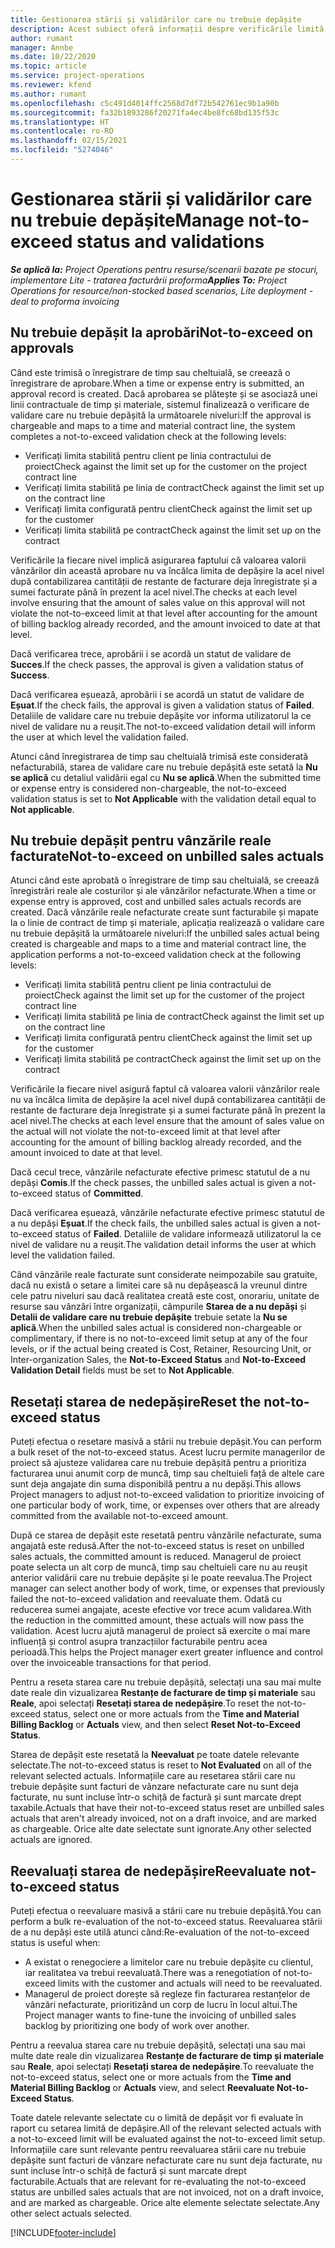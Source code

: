 ```yaml
---
title: Gestionarea stării și validărilor care nu trebuie depășite
description: Acest subiect oferă informații despre verificările limită de nedepășit efectuate în Project Operations.
author: rumant
manager: Annbe
ms.date: 10/22/2020
ms.topic: article
ms.service: project-operations
ms.reviewer: kfend
ms.author: rumant
ms.openlocfilehash: c5c491d4014ffc2568d7df72b542761ec9b1a90b
ms.sourcegitcommit: fa32b1893286f20271fa4ec4be8fc68bd135f53c
ms.translationtype: HT
ms.contentlocale: ro-RO
ms.lasthandoff: 02/15/2021
ms.locfileid: "5274046"
---
```

# <a name="manage-not-to-exceed-status-and-validations"></a><span data-ttu-id="3ac0d-103">Gestionarea stării și validărilor care nu trebuie depășite</span><span class="sxs-lookup"><span data-stu-id="3ac0d-103">Manage not-to-exceed status and validations</span></span> 

<span data-ttu-id="3ac0d-104">_**Se aplică la:** Project Operations pentru resurse/scenarii bazate pe stocuri, implementare Lite - tratarea facturării proforma_</span><span class="sxs-lookup"><span data-stu-id="3ac0d-104">_**Applies To:** Project Operations for resource/non-stocked based scenarios, Lite deployment - deal to proforma invoicing_</span></span>

## <a name="not-to-exceed-on-approvals"></a><span data-ttu-id="3ac0d-105">Nu trebuie depășit la aprobări</span><span class="sxs-lookup"><span data-stu-id="3ac0d-105">Not-to-exceed on approvals</span></span>

<span data-ttu-id="3ac0d-106">Când este trimisă o înregistrare de timp sau cheltuială, se creează o înregistrare de aprobare.</span><span class="sxs-lookup"><span data-stu-id="3ac0d-106">When a time or expense entry is submitted, an approval record is created.</span></span> <span data-ttu-id="3ac0d-107">Dacă aprobarea se plătește și se asociază unei linii contractuale de timp și materiale, sistemul finalizează o verificare de validare care nu trebuie depășită la următoarele niveluri:</span><span class="sxs-lookup"><span data-stu-id="3ac0d-107">If the approval is chargeable and maps to a time and material contract line, the system completes a not-to-exceed validation check at the following levels:</span></span>

  - <span data-ttu-id="3ac0d-108">Verificați limita stabilită pentru client pe linia contractului de proiect</span><span class="sxs-lookup"><span data-stu-id="3ac0d-108">Check against the limit set up for the customer on the project contract line</span></span>
  - <span data-ttu-id="3ac0d-109">Verificați limita stabilită pe linia de contract</span><span class="sxs-lookup"><span data-stu-id="3ac0d-109">Check against the limit set up on the contract line</span></span>
  - <span data-ttu-id="3ac0d-110">Verificați limita configurată pentru client</span><span class="sxs-lookup"><span data-stu-id="3ac0d-110">Check against the limit set up for the customer</span></span>
  - <span data-ttu-id="3ac0d-111">Verificați limita stabilită pe contract</span><span class="sxs-lookup"><span data-stu-id="3ac0d-111">Check against the limit set up on the contract</span></span>

<span data-ttu-id="3ac0d-112">Verificările la fiecare nivel implică asigurarea faptului că valoarea valorii vânzărilor din această aprobare nu va încălca limita de depășire la acel nivel după contabilizarea cantității de restante de facturare deja înregistrate și a sumei facturate până în prezent la acel nivel.</span><span class="sxs-lookup"><span data-stu-id="3ac0d-112">The checks at each level involve ensuring that the amount of sales value on this approval will not violate the not-to-exceed limit at that level after accounting for the amount of billing backlog already recorded, and the amount invoiced to date at that level.</span></span>

<span data-ttu-id="3ac0d-113">Dacă verificarea trece, aprobării i se acordă un statut de validare de **Succes**.</span><span class="sxs-lookup"><span data-stu-id="3ac0d-113">If the check passes, the approval is given a validation status of **Success**.</span></span>

<span data-ttu-id="3ac0d-114">Dacă verificarea eșuează, aprobării i se acordă un statut de validare de **Eșuat**.</span><span class="sxs-lookup"><span data-stu-id="3ac0d-114">If the check fails, the approval is given a validation status of **Failed**.</span></span> <span data-ttu-id="3ac0d-115">Detaliile de validare care nu trebuie depășite vor informa utilizatorul la ce nivel de validare nu a reușit.</span><span class="sxs-lookup"><span data-stu-id="3ac0d-115">The not-to-exceed validation detail will inform the user at which level the validation failed.</span></span>

<span data-ttu-id="3ac0d-116">Atunci când înregistrarea de timp sau cheltuială trimisă este considerată nefacturabilă, starea de validare care nu trebuie depășită este setată la **Nu se aplică** cu detaliul validării egal cu **Nu se aplică**.</span><span class="sxs-lookup"><span data-stu-id="3ac0d-116">When the submitted time or expense entry is considered non-chargeable, the not-to-exceed validation status is set to **Not Applicable** with the validation detail equal to **Not applicable**.</span></span>

## <a name="not-to-exceed-on-unbilled-sales-actuals"></a><span data-ttu-id="3ac0d-117">Nu trebuie depășit pentru vânzările reale facturate</span><span class="sxs-lookup"><span data-stu-id="3ac0d-117">Not-to-exceed on unbilled sales actuals</span></span>

<span data-ttu-id="3ac0d-118">Atunci când este aprobată o înregistrare de timp sau cheltuială, se creează înregistrări reale ale costurilor și ale vânzărilor nefacturate.</span><span class="sxs-lookup"><span data-stu-id="3ac0d-118">When a time or expense entry is approved, cost and unbilled sales actuals records are created.</span></span> <span data-ttu-id="3ac0d-119">Dacă vânzările reale nefacturate create sunt facturabile și mapate la o linie de contract de timp și materiale, aplicația realizează o validare care nu trebuie depășită la următoarele niveluri:</span><span class="sxs-lookup"><span data-stu-id="3ac0d-119">If the unbilled sales actual being created is chargeable and maps to a time and material contract line, the application performs a not-to-exceed validation check at the following levels:</span></span>

  - <span data-ttu-id="3ac0d-120">Verificați limita stabilită pentru client pe linia contractului de proiect</span><span class="sxs-lookup"><span data-stu-id="3ac0d-120">Check against the limit set up for the customer of the project contract line</span></span>
  - <span data-ttu-id="3ac0d-121">Verificați limita stabilită pe linia de contract</span><span class="sxs-lookup"><span data-stu-id="3ac0d-121">Check against the limit set up on the contract line</span></span>
  - <span data-ttu-id="3ac0d-122">Verificați limita configurată pentru client</span><span class="sxs-lookup"><span data-stu-id="3ac0d-122">Check against the limit set up for the customer</span></span>
  - <span data-ttu-id="3ac0d-123">Verificați limita stabilită pe contract</span><span class="sxs-lookup"><span data-stu-id="3ac0d-123">Check against the limit set up on the contract</span></span>

<span data-ttu-id="3ac0d-124">Verificările la fiecare nivel asigură faptul că valoarea valorii vânzărilor reale nu va încălca limita de depășire la acel nivel după contabilizarea cantității de restante de facturare deja înregistrate și a sumei facturate până în prezent la acel nivel.</span><span class="sxs-lookup"><span data-stu-id="3ac0d-124">The checks at each level ensure that the amount of sales value on the actual will not violate the not-to-exceed limit at that level after accounting for the amount of billing backlog already recorded, and the amount invoiced to date at that level.</span></span>

<span data-ttu-id="3ac0d-125">Dacă cecul trece, vânzările nefacturate efective primesc statutul de a nu depăși **Comis**.</span><span class="sxs-lookup"><span data-stu-id="3ac0d-125">If the check passes, the unbilled sales actual is given a not-to-exceed status of **Committed**.</span></span>

<span data-ttu-id="3ac0d-126">Dacă verificarea eșuează, vânzările nefacturate efective primesc statutul de a nu depăși **Eșuat**.</span><span class="sxs-lookup"><span data-stu-id="3ac0d-126">If the check fails, the unbilled sales actual is given a not-to-exceed status of **Failed**.</span></span> <span data-ttu-id="3ac0d-127">Detaliile de validare informează utilizatorul la ce nivel de validare nu a reușit.</span><span class="sxs-lookup"><span data-stu-id="3ac0d-127">The validation detail informs the user at which level the validation failed.</span></span>

<span data-ttu-id="3ac0d-128">Când vânzările reale facturate sunt considerate neimpozabile sau gratuite, dacă nu există o setare a limitei care să nu depășească la vreunul dintre cele patru niveluri sau dacă realitatea creată este cost, onorariu, unitate de resurse sau vânzări între organizații, câmpurile **Starea de a nu depăși** și **Detalii de validare care nu trebuie depășite** trebuie setate la **Nu se aplică**.</span><span class="sxs-lookup"><span data-stu-id="3ac0d-128">When the unbilled sales actual is considered non-chargeable or complimentary, if there is no not-to-exceed limit setup at any of the four levels, or if the actual being created is Cost, Retainer, Resourcing Unit, or Inter-organization Sales, the **Not-to-Exceed Status** and **Not-to-Exceed Validation Detail** fields must be set to **Not Applicable**.</span></span>

## <a name="reset-the-not-to-exceed-status"></a><span data-ttu-id="3ac0d-129">Resetați starea de nedepășire</span><span class="sxs-lookup"><span data-stu-id="3ac0d-129">Reset the not-to-exceed status</span></span>

<span data-ttu-id="3ac0d-130">Puteți efectua o resetare masivă a stării nu trebuie depășit.</span><span class="sxs-lookup"><span data-stu-id="3ac0d-130">You can perform a bulk reset of the not-to-exceed status.</span></span> <span data-ttu-id="3ac0d-131">Acest lucru permite managerilor de proiect să ajusteze validarea care nu trebuie depășită pentru a prioritiza facturarea unui anumit corp de muncă, timp sau cheltuieli față de altele care sunt deja angajate din suma disponibilă pentru a nu depăși.</span><span class="sxs-lookup"><span data-stu-id="3ac0d-131">This allows Project managers to adjust not-to-exceed validation to prioritize invoicing of one particular body of work, time, or expenses over others that are already committed from the available not-to-exceed amount.</span></span>

<span data-ttu-id="3ac0d-132">După ce starea de depășit este resetată pentru vânzările nefacturate, suma angajată este redusă.</span><span class="sxs-lookup"><span data-stu-id="3ac0d-132">After the not-to-exceed status is reset on unbilled sales actuals, the committed amount is reduced.</span></span> <span data-ttu-id="3ac0d-133">Managerul de proiect poate selecta un alt corp de muncă, timp sau cheltuieli care nu au reușit anterior validării care nu trebuie depășite și le poate reevalua.</span><span class="sxs-lookup"><span data-stu-id="3ac0d-133">The Project manager can select another body of work, time, or expenses that previously failed the not-to-exceed validation and reevaluate them.</span></span> <span data-ttu-id="3ac0d-134">Odată cu reducerea sumei angajate, aceste efective vor trece acum validarea.</span><span class="sxs-lookup"><span data-stu-id="3ac0d-134">With the reduction in the committed amount, these actuals will now pass the validation.</span></span> <span data-ttu-id="3ac0d-135">Acest lucru ajută managerul de proiect să exercite o mai mare influență și control asupra tranzacțiilor facturabile pentru acea perioadă.</span><span class="sxs-lookup"><span data-stu-id="3ac0d-135">This helps the Project manager exert greater influence and control over the invoiceable transactions for that period.</span></span>

<span data-ttu-id="3ac0d-136">Pentru a reseta starea care nu trebuie depășită, selectați una sau mai multe date reale din vizualizarea **Restanțe de facturare de timp și materiale** sau **Reale**, apoi selectați **Resetați starea de nedepășire**.</span><span class="sxs-lookup"><span data-stu-id="3ac0d-136">To reset the not-to-exceed status, select one or more actuals from the **Time and Material Billing Backlog** or **Actuals** view, and then select **Reset Not-to-Exceed Status**.</span></span>

<span data-ttu-id="3ac0d-137">Starea de depășit este resetată la **Neevaluat** pe toate datele relevante selectate.</span><span class="sxs-lookup"><span data-stu-id="3ac0d-137">The not-to-exceed status is reset to **Not Evaluated** on all of the relevant selected actuals.</span></span> <span data-ttu-id="3ac0d-138">Informațiile care au resetarea stării care nu trebuie depășite sunt facturi de vânzare nefacturate care nu sunt deja facturate, nu sunt incluse într-o schiță de factură și sunt marcate drept taxabile.</span><span class="sxs-lookup"><span data-stu-id="3ac0d-138">Actuals that have their not-to-exceed status reset are unbilled sales actuals that aren't already invoiced, not on a draft invoice, and are marked as chargeable.</span></span> <span data-ttu-id="3ac0d-139">Orice alte date selectate sunt ignorate.</span><span class="sxs-lookup"><span data-stu-id="3ac0d-139">Any other selected actuals are ignored.</span></span>

## <a name="reevaluate-not-to-exceed-status"></a><span data-ttu-id="3ac0d-140">Reevaluați starea de nedepășire</span><span class="sxs-lookup"><span data-stu-id="3ac0d-140">Reevaluate not-to-exceed status</span></span>

<span data-ttu-id="3ac0d-141">Puteți efectua o reevaluare masivă a stării care nu trebuie depășită.</span><span class="sxs-lookup"><span data-stu-id="3ac0d-141">You can perform a bulk re-evaluation of the not-to-exceed status.</span></span> <span data-ttu-id="3ac0d-142">Reevaluarea stării de a nu depăși este utilă atunci când:</span><span class="sxs-lookup"><span data-stu-id="3ac0d-142">Re-evaluation of the not-to-exceed status is useful when:</span></span>

  - <span data-ttu-id="3ac0d-143">A existat o renegociere a limitelor care nu trebuie depășite cu clientul, iar realitatea va trebui reevaluată.</span><span class="sxs-lookup"><span data-stu-id="3ac0d-143">There was a renegotiation of not-to-exceed limits with the customer and actuals will need to be reevaluated.</span></span>
  - <span data-ttu-id="3ac0d-144">Managerul de proiect dorește să regleze fin facturarea restanțelor de vânzări nefacturate, prioritizând un corp de lucru în locul altui.</span><span class="sxs-lookup"><span data-stu-id="3ac0d-144">The Project manager wants to fine-tune the invoicing of unbilled sales backlog by prioritizing one body of work over another.</span></span>

<span data-ttu-id="3ac0d-145">Pentru a reevalua starea care nu trebuie depășită, selectați una sau mai multe date reale din vizualizarea **Restanțe de facturare de timp și materiale** sau **Reale**, apoi selectați **Resetați starea de nedepășire**.</span><span class="sxs-lookup"><span data-stu-id="3ac0d-145">To reevaluate the not-to-exceed status, select one or more actuals from the **Time and Material Billing Backlog** or **Actuals** view, and select **Reevaluate Not-to-Exceed Status**.</span></span>

<span data-ttu-id="3ac0d-146">Toate datele relevante selectate cu o limită de depășit vor fi evaluate în raport cu setarea limită de depășire.</span><span class="sxs-lookup"><span data-stu-id="3ac0d-146">All of the relevant selected actuals with a not-to-exceed limit will be evaluated against the not-to-exceed limit setup.</span></span> <span data-ttu-id="3ac0d-147">Informațiile care sunt relevante pentru reevaluarea stării care nu trebuie depășite sunt facturi de vânzare nefacturate care nu sunt deja facturate, nu sunt incluse într-o schiță de factură și sunt marcate drept facturabile.</span><span class="sxs-lookup"><span data-stu-id="3ac0d-147">Actuals that are relevant for re-evaluating the not-to-exceed status are unbilled sales actuals that are not invoiced, not on a draft invoice, and are marked as chargeable.</span></span> <span data-ttu-id="3ac0d-148">Orice alte elemente selectate selectate.</span><span class="sxs-lookup"><span data-stu-id="3ac0d-148">Any other select actuals selected.</span></span>


[!INCLUDE[footer-include](../../includes/footer-banner.md)]